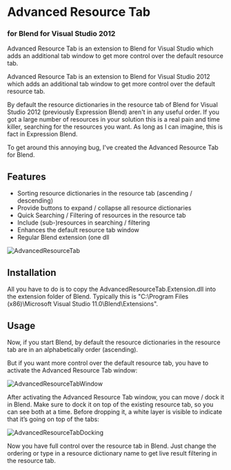 # Advanced Resource Tab
### for Blend for Visual Studio 2012
Advanced Resource Tab is an extension to Blend for Visual Studio which adds an additional tab window to get more control over the default resource tab.

Advanced Resource Tab is an extension to Blend for Visual Studio 2012 which adds an additional tab window to get more control over the default resource tab.

By default the resource dictionaries in the resource tab of Blend for Visual Studio 2012 (previously Expression Blend) aren't in any useful order. If you got a large number of resources in your solution this is a real pain and time killer, searching for the resources you want. As long as I can imagine, this is fact in Expression Blend.

To get around this annoying bug, I've created the Advanced Resource Tab for Blend.

## Features
- Sorting resource dictionaries in the resource tab (ascending / descending)
- Provide buttons to expand / collapse all resource dictionaries
- Quick Searching / Filtering of resources in the resource tab
- Include (sub-)resources in searching / filtering
- Enhances the default resource tab window
- Regular Blend extension (one dll

![AdvancedResourceTab](http://timokorinth.de/wp-content/uploads/2013/07/AdvancedResourceTab.png)

## Installation

All you have to do is to copy the AdvancedResourceTab.Extension.dll into the extension folder of Blend. Typically this is "C:\Program Files (x86)\Microsoft Visual Studio 11.0\Blend\Extensions".

## Usage

Now, if you start Blend, by default the resource dictionaries in the resource tab are in an alphabetically order (ascending).

But if you want more control over the default resource tab, you have to activate the Advanced Resource Tab window:

![AdvancedResourceTabWindow](http://timokorinth.de/wp-content/uploads/2013/07/AdvancedResourceTabWindow.png)

After activating the Advanced Resource Tab window, you can move / dock it in Blend. Make sure to dock it on top of the existing resource tab, so you can see both at a time. Before dropping it, a white layer is visible to indicate that it’s going on top of the tabs:

![AdvancedResourceTabDocking](http://timokorinth.de/wp-content/uploads/2013/07/AdvancedResourceTabDocking.png)

Now you have full control over the resource tab in Blend. Just change the ordering or type in a resource dictionary name to get live result filtering in the resource tab.